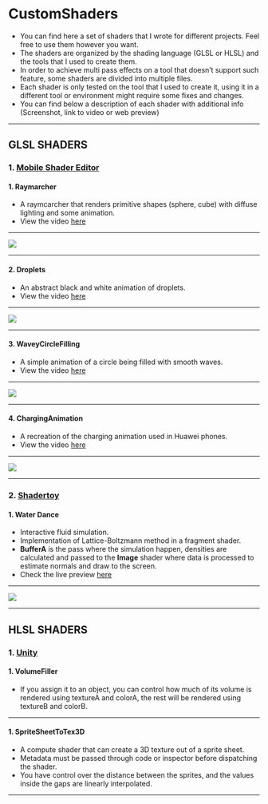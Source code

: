 # CustomShaders
* You can find here a set of shaders that I wrote for different projects. Feel free to use them however you want.
* The shaders are organized by the shading language (GLSL or HLSL) and the tools that I used to create them.
* In order to achieve multi pass effects on a tool that doesn’t support such feature, some shaders are divided into multiple files.
* Each shader is only tested on the tool that I used to create it, using it in a different tool or environment might require some fixes and changes.
* You can find below a description of each shader with additional info (Screenshot, link to video or web preview)


***

## GLSL SHADERS
### 1. [Mobile Shader Editor](https://play.google.com/store/apps/details?id=de.markusfisch.android.shadereditor&hl=en)

#### 1. Raymarcher
* A raymcarcher that renders primitive shapes (sphere, cube) with diffuse lighting and some animation.
* View the video [here](https://twitter.com/AyoubKhammasi/status/1138141605930700801)
***
![](ReadmeImages/raymarcher.jpg)
***

#### 2. Droplets
* An abstract black and white animation of droplets.
* View the video [here](https://twitter.com/AyoubKhammasi/status/1187099594435551233)
***
![](ReadmeImages/wavlets.jpg)
***

#### 3. WaveyCircleFilling
* A simple animation of a circle being filled with smooth waves.
* View the video [here](https://twitter.com/AyoubKhammasi/status/1137482053707083781)
***
![](ReadmeImages/charging.jpg)
***

#### 4. ChargingAnimation
* A recreation of the charging animation used in Huawei phones.
* View the video [here](https://twitter.com/AyoubKhammasi/status/1126928804562259968)
***
![](ReadmeImages/huawei.jpg)
***

### 2. [Shadertoy](https://www.shadertoy.com/)

#### 1. Water Dance
* Interactive fluid simulation.
* Implementation of Lattice-Boltzmann method in a fragment shader.
* **BufferA** is the pass where the simulation happen, densities are calculated and passed to the **Image** shader where data is processed to estimate normals and draw to the screen.
* Check the live preview [here](https://www.shadertoy.com/view/WsGGWt)
***
![](ReadmeImages/fluidSim.PNG)
***

## HLSL SHADERS
### 1. [Unity](https://unity.com/)

#### 1. VolumeFiller
* If you assign it to an object, you can control how much of its volume is rendered using textureA and colorA, the rest will be rendered using textureB and colorB.

***

#### 1. SpriteSheetToTex3D
* A compute shader that can create a 3D texture out of a sprite sheet.
* Metadata must be passed through code or inspector before dispatching the shader.
* You have control over the distance between the sprites, and the values inside the gaps are linearly interpolated.

***
